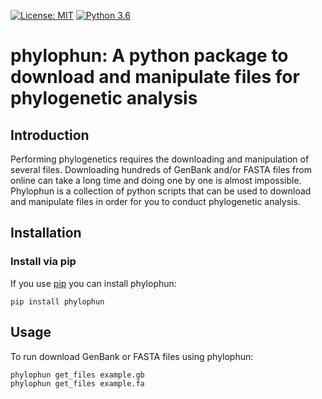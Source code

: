 [![License: MIT](https://img.shields.io/badge/License-MIT-yellow.svg)](https://opensource.org/licenses/MIT)
[![Python 3.6](https://img.shields.io/badge/python-3.6-blue.svg)](https://www.python.org/downloads/release/python-360/)

# phylophun: A python package to download and manipulate files for phylogenetic analysis

## Introduction

Performing phylogenetics requires the downloading and manipulation of several files. 
Downloading hundreds of GenBank and/or FASTA files from online can take a long time 
and doing one by one is almost impossible.
Phylophun is a collection of python scripts that can be used to download and manipulate
files in order for you to conduct phylogenetic analysis.

## Installation

### Install via pip
If you use [pip](https://pip.pypa.io/en/stable/)
you can install phylophun:
```
pip install phylophun
```

## Usage
To run download GenBank or FASTA files using phylophun:
```
phylophun get_files example.gb
phylophun get_files example.fa  
```

